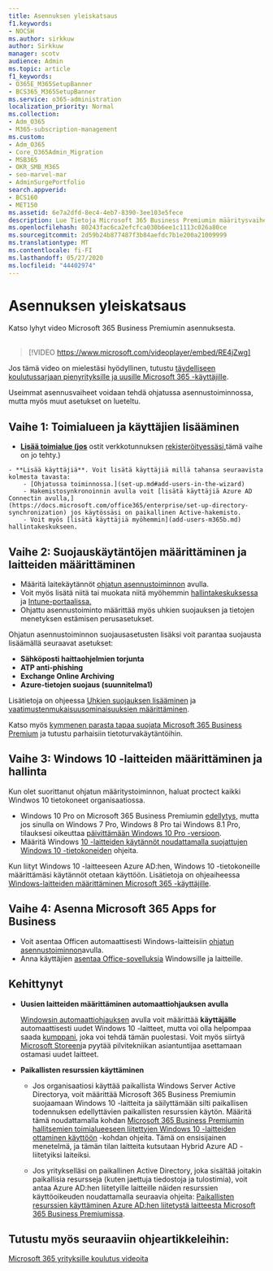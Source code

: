 ```yaml
---
title: Asennuksen yleiskatsaus
f1.keywords:
- NOCSH
ms.author: sirkkuw
author: Sirkkuw
manager: scotv
audience: Admin
ms.topic: article
f1_keywords:
- O365E_M365SetupBanner
- BCS365_M365SetupBanner
ms.service: o365-administration
localization_priority: Normal
ms.collection:
- Adm_O365
- M365-subscription-management
ms.custom:
- Adm_O365
- Core_O365Admin_Migration
- MSB365
- OKR_SMB_M365
- seo-marvel-mar
- AdminSurgePortfolio
search.appverid:
- BCS160
- MET150
ms.assetid: 6e7a2dfd-8ec4-4eb7-8390-3ee103e5fece
description: Lue Tietoja Microsoft 365 Business Premiumin määritysvaiheista, tilaamisesta, toimialueen ja käyttäjien lisäämisestä, suojauskäytäntöjen määrittämisestä ja muusta.
ms.openlocfilehash: 80243fac6ca2efcfca030b6ee1c1113c026a80ce
ms.sourcegitcommit: 2d59b24b877487f3b84aefdc7b1e200a21009999
ms.translationtype: MT
ms.contentlocale: fi-FI
ms.lasthandoff: 05/27/2020
ms.locfileid: "44402974"
---
```

# <a name="overview-of-setup"></a>Asennuksen yleiskatsaus

Katso lyhyt video Microsoft 365 Business Premiumin asennuksesta.<br><br>

> [!VIDEO https://www.microsoft.com/videoplayer/embed/RE4jZwg] 

Jos tämä video on mielestäsi hyödyllinen, tutustu [täydelliseen koulutussarjaan pienyrityksille ja uusille Microsoft 365 -käyttäjille](https://support.office.com/article/6ab4bbcd-79cf-4000-a0bd-d42ce4d12816).

Useimmat asennusvaiheet voidaan tehdä ohjatussa asennustoiminnossa, mutta myös muut asetukset on lueteltu.

## <a name="step-1-add-your-domain-and-users"></a>Vaihe 1: Toimialueen ja käyttäjien lisääminen

   - **[Lisää toimialue (jos](set-up.md#add-your-domain-to-personalize-sign-in)** ostit verkkotunnuksen [rekisteröityessäsi,](sign-up.md)tämä vaihe on jo tehty.)

    - **Lisää käyttäjiä**. Voit lisätä käyttäjiä millä tahansa seuraavista kolmesta tavasta:
        - [Ohjatussa toiminnossa.](set-up.md#add-users-in-the-wizard)
        - Hakemistosynkronoinnin avulla voit [lisätä käyttäjiä Azure AD Connectin avulla,](https://docs.microsoft.com/office365/enterprise/set-up-directory-synchronization) jos käytössäsi on paikallinen Active-hakemisto.
        - Voit myös [lisätä käyttäjiä myöhemmin](add-users-m365b.md) hallintakeskukseen.
## <a name="step-2-set-up-security-policies-and-configure-devices"></a>Vaihe 2: Suojauskäytäntöjen määrittäminen ja laitteiden määrittäminen 

  - Määritä laitekäytännöt [ohjatun asennustoiminnon](set-up.md#protect-your-organization) avulla. 
  - Voit myös lisätä niitä tai muokata niitä myöhemmin [hallintakeskuksessa](view-policies-and-devices.md) ja [Intune-portaalissa.](https://docs.microsoft.com/intune/tutorial-walkthrough-intune-portal)
  - Ohjattu asennustoiminto määrittää myös uhkien suojauksen ja tietojen menetyksen estämisen perusasetukset.
  
  Ohjatun asennustoiminnon suojausasetusten lisäksi voit parantaa suojausta lisäämällä seuraavat asetukset:

- **Sähköposti haittaohjelmien torjunta**
- **ATP anti-phishing**
- **Exchange Online Archiving**
- **Azure-tietojen suojaus (suunnitelma1)**

Lisätietoja on ohjeessa [Uhkien suojauksen lisääminen](increase-threat-protection.md) ja [vaatimustenmukaisuusominaisuuksien määrittäminen](set-up-compliance.md).

Katso myös [kymmenen parasta tapaa suojata Microsoft 365 Business Premium](https://docs.microsoft.com/office365/admin/security-and-compliance/secure-your-business-data) ja tutustu parhaisiin tietoturvakäytäntöihin.

## <a name="step-3-set-up-and-manage-windows-10-devices"></a>Vaihe 3: Windows 10 -laitteiden määrittäminen ja hallinta

Kun olet suorittanut ohjatun määritystoiminnon, haluat proctect kaikki Windwos 10 tietokoneet organisaatiossa.
  
- Windows 10 Pro on Microsoft 365 Business Premiumin [edellytys,](pre-requisites-for-data-protection.md) mutta jos sinulla on Windows 7 Pro, Windows 8 Pro tai Windows 8.1 Pro, tilauksesi oikeuttaa [päivittämään Windows 10 Pro -versioon](https://docs.microsoft.com/microsoft-365/business/upgrade-to-windows-pro-creators-update).
- Määritä Windows [10 -laitteiden käytännöt noudattamalla suojattujen Windows 10 -tietokoneiden](secure-win-10-pcs.md) ohjeita.

Kun liityt Windows 10 -laitteeseen Azure AD:hen, Windows 10 -tietokoneille määrittämäsi käytännöt otetaan käyttöön. Lisätietoja on ohjeaiheessa [Windows-laitteiden määrittäminen Microsoft 365 -käyttäjille](set-up-windows-devices.md).

## <a name="step-4-install-microsoft-365-apps-for-business"></a>Vaihe 4: Asenna Microsoft 365 Apps for Business
- Voit asentaa Officen automaattisesti Windows-laitteisiin [ohjatun asennustoiminnon](set-up.md#deploy-office-365-client-apps)avulla.
- Anna käyttäjien [asentaa Office-sovelluksia](https://docs.microsoft.com/office365/admin/setup/install-applications) Windowsille ja laitteille.
     
## <a name="advanced"></a>Kehittynyt
- **Uusien laitteiden määrittäminen automaattiohjauksen avulla**
            
     [Windowsin automaattiohjauksen](add-autopilot-devices-and-profile.md) avulla voit määrittää **käyttäjälle** automaattisesti uudet Windows 10 -laitteet, mutta voi olla helpompaa saada [kumppani,](https://www.microsoft.com/solution-providers/search) joka voi tehdä tämän puolestasi. Voit myös siirtyä [Microsoft Storeen](https://go.microsoft.com/fwlink/?linkid=874598)ja pyytää pilvitekniikan asiantuntijaa asettamaan ostamasi uudet laitteet.

- **Paikallisten resurssien käyttäminen**

     - Jos organisaatiosi käyttää paikallista Windows Server Active Directorya, voit määrittää Microsoft 365 Business Premiumin suojaamaan Windows 10 -laitteita ja säilyttämään silti paikallisen todennuksen edellyttävien paikallisten resurssien käytön. Määritä tämä noudattamalla kohdan [Microsoft 365 Business Premiumin hallitsemien toimialueeseen liitettyjen Windows 10 -laitteiden ottaminen käyttöön](manage-windows-devices.md) -kohdan ohjeita. Tämä on ensisijainen menetelmä, ja tämän tilan laitteita kutsutaan Hybrid Azure AD -liitetyiksi laiteiksi.

    - Jos yritykselläsi on paikallinen Active Directory, joka sisältää joitakin paikallisia resursseja (kuten jaettuja tiedostoja ja tulostimia), voit antaa Azure AD:hen liitetyille laitteille näiden resurssien käyttöoikeuden noudattamalla seuraavia ohjeita: [Paikallisten resurssien käyttäminen Azure AD:hen liitetystä laitteesta Microsoft 365 Business Premiumissa](access-resources.md).

## <a name="see-also"></a>Tutustu myös seuraaviin ohjeartikkeleihin:

[Microsoft 365 yrityksille koulutus videoita](https://support.office.com/article/6ab4bbcd-79cf-4000-a0bd-d42ce4d12816)
